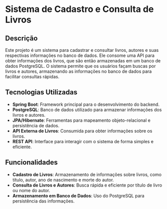 # Sistema de Cadastro e Consulta de Livros

## Descrição

Este projeto é um sistema para cadastrar e consultar livros, autores e suas respectivas informações no banco de dados. Ele consome uma API para obter informações dos livros, que são então armazenadas em um banco de dados PostgreSQL. O sistema permite que os usuários façam buscas por livros e autores, armazenando as informações no banco de dados para facilitar consultas rápidas.

## Tecnologias Utilizadas

- **Spring Boot**: Framework principal para o desenvolvimento do backend.
- **PostgreSQL**: Banco de dados utilizado para armazenar informações dos livros e autores.
- **JPA/Hibernate**: Ferramentas para mapeamento objeto-relacional e persistência de dados.
- **API Externa de Livros**: Consumida para obter informações sobre os livros.
- **REST API**: Interface para interagir com o sistema de forma simples e eficiente.

## Funcionalidades

- **Cadastro de Livros**: Armazenamento de informações sobre livros, como título, autor, ano de nascimento e morte do autor.
- **Consulta de Livros e Autores**: Busca rápida e eficiente por título de livro ou nome do autor.
- **Armazenamento em Banco de Dados**: Uso do PostgreSQL para persistência das informações.
